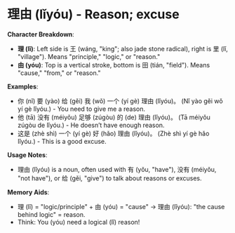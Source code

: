 # **理由 (lǐyóu) - Reason; excuse**

**Character Breakdown**:  
- **理 (lǐ)**: Left side is 王 (wáng, "king"; also jade stone radical), right is 里 (lǐ, "village"). Means "principle," "logic," or "reason."  
- **由 (yóu)**: Top is a vertical stroke, bottom is 田 (tián, "field"). Means "cause," "from," or "reason."

**Examples**:  
- 你 (nǐ) 要 (yào) 给 (gěi) 我 (wǒ) 一个 (yí gè) 理由 (lǐyóu)。 (Nǐ yào gěi wǒ yí gè lǐyóu.) - You need to give me a reason.  
- 他 (tā) 没有 (méiyǒu) 足够 (zúgòu) 的 (de) 理由 (lǐyóu)。 (Tā méiyǒu zúgòu de lǐyóu.) - He doesn’t have enough reason.  
- 这是 (zhè shì) 一个 (yí gè) 好 (hǎo) 理由 (lǐyóu)。 (Zhè shì yí gè hǎo lǐyóu.) - This is a good excuse.

**Usage Notes**:  
- 理由 (lǐyóu) is a noun, often used with 有 (yǒu, "have"), 没有 (méiyǒu, "not have"), or 给 (gěi, "give") to talk about reasons or excuses.

**Memory Aids**:  
- 理 (lǐ) = "logic/principle" + 由 (yóu) = "cause" → 理由 (lǐyóu): "the cause behind logic" = reason.  
- Think: You (yóu) need a logical (lǐ) reason!